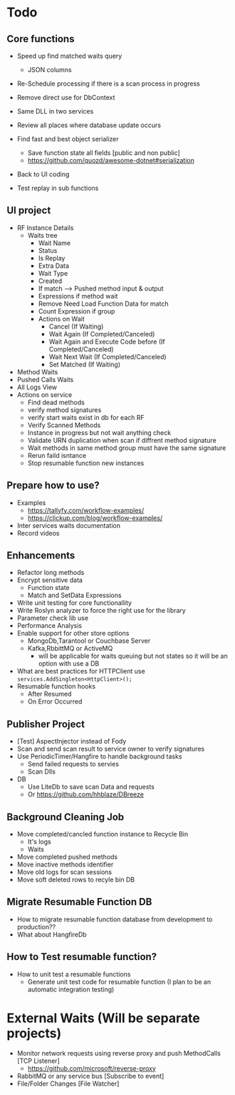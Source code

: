 ﻿# Todo

## Core functions
* Speed up find matched waits query
	* JSON columns
* Re-Schedule processing if there is a scan process in progress
* Remove direct use for DbContext
* Same DLL in two services
* Review all places where database update occurs
* Find fast and best object serializer
	* Save function state all fields [public and non public]
	* https://github.com/quozd/awesome-dotnet#serialization

* Back to UI coding
* Test replay in sub functions

## UI project
* RF Instance Details
	* Waits tree
		* Wait Name
		* Status
		* Is Replay
		* Extra Data
		* Wait Type
		* Created
		* If match --> Pushed method input & output
		* Expressions if method wait
		* Remove Need Load Function Data for match
		* Count Expression if group
		* Actions on Wait 
			* Cancel (If Waiting)
			* Wait Again (If Completed/Canceled)
			* Wait Again and Execute Code before (If Completed/Canceled)
			* Wait Next Wait (If Completed/Canceled)
			* Set Matched (If Waiting)
* Method Waits
* Pushed Calls Waits
* All Logs View
* Actions on service
	* Find dead methods
	* verify method signatures
	* verify start waits exist in db for each RF
	* Verify Scanned Methods 
	* Instance in progress but not wait anything check
	* Validate URN duplication when scan if diffrent method signature
	* Wait methods in same method group must have the same signature
	* Rerun faild isntance
	* Stop resumable function new instances

## Prepare how to use?
* Examples 
	* https://tallyfy.com/workflow-examples/
	* https://clickup.com/blog/workflow-examples/
* Inter services waits documentation
* Record videos

## Enhancements
* Refactor long methods
* Encrypt sensitive data
	* Function state
	* Match and SetData Expressions
* Write unit testing for core functionallity
* Write Roslyn analyzer to force the right use for the library
* Parameter check lib use
* Performance Analysis
* Enable support for other store options
	* MongoDb,Tarantool or Couchbase Server
	* Kafka,RbbittMQ or ActiveMQ 
		* will be applicable for waits queuing but not states so it will be an option with use a DB
* What are best practices for HTTPClient use `services.AddSingleton<HttpClient>();`
* Resumable function hooks
	* After Resumed
	* On Error Occurred


## Publisher Project
* [Test] AspectInjector instead of Fody 
* Scan and send scan result to service owner to verify signatures
* Use PeriodicTimer/Hangfire to handle background tasks
	* Send failed requests to servies
	* Scan Dlls
* DB
	* Use LiteDb to save scan Data and requests
	* Or https://github.com/hhblaze/DBreeze

## Background Cleaning Job
* Move completed/cancled function instance to Recycle Bin
	* It's logs
	* Waits
* Move completed pushed methods
* Move inactive methods identifier
* Move old logs for scan sessions
* Move soft deleted rows to recyle bin DB

## Migrate Resumable Function DB
* How to migrate resumable function database from development to production??
* What about HangfireDb

## How to Test resumable function?
* How to unit test a resumable functions
	* Generate unit test code for resumable function (I plan to be an automatic integration testing)

# External Waits (Will be separate projects)
* Monitor network requests using reverse proxy and push MethodCalls [TCP Listener]
	* https://github.com/microsoft/reverse-proxy
* RabbitMQ or any service bus [Subscribe to event]
* File/Folder Changes [File Watcher]